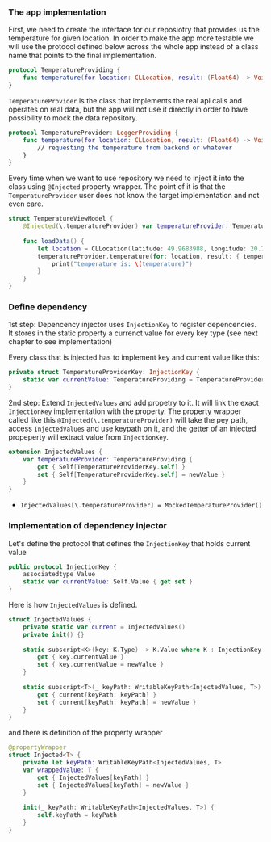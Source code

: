 



### The app implementation

First, we need to create the interface for our reposiotry that provides us the temperature for given location.
In order to make the app more testable we will use the protocol defined below across the whole app instead of a class name that points to the final implementation.

```swift
protocol TemperatureProviding {
    func temperature(for location: CLLocation, result: (Float64) -> Void)
}
```

`TemperatureProvider` is the class that implements the real api calls and operates on real data, but the app will not use it directly in order to have possibility to mock the data repository.

```swift
protocol TemperatureProvider: LoggerProviding {
    func temperature(for location: CLLocation, result: (Float64) -> Void)
        // requesting the temperature from backend or whatever 
    }
}
```

Every time when we want to use repository we need to inject it into the class using `@Injected` property wrapper. The point of it is that the `TemperatureProvider` user does not know the target implementation and not even care.  

```swift
struct TemperatureViewModel {
    @Injected(\.temperatureProvider) var temperatureProvider: TemperatureProvider
    
    func loadData() {
        let location = CLLocation(latitude: 49.9683988, longitude: 20.7260966)
        temperatureProvider.temperature(for: location, result: { temperature in
            print("temperature is: \(temperature)")
        }
    }
}
```

### Define dependency

1st step: Depencency injector uses `InjectionKey` to register depencencies. It stores in the static property a currenct value for every key type (see next chapter to see implementation)

Every class that is injected has to implement key and current value like this:

```swift
private struct TemperatureProviderKey: InjectionKey {
    static var currentValue: TemperatureProviding = TemperatureProvider()
}
```

2nd step: Extend `InjectedValues` and add propetry to it. It will link the exact `InjectionKey` implementation with the property. The property wrapper called like this `@Injected(\.temperatureProvider)` will take the pey path, access `InjectedValues` and use keypath on it, and the getter of an injected propeperty will extract value from `InjectionKey`.

``` swift
extension InjectedValues {
    var temperatureProvider: TemperatureProviding {
        get { Self[TemperatureProviderKey.self] }
        set { Self[TemperatureProviderKey.self] = newValue }
    }
}
```
- `InjectedValues[\.temperatureProvider] = MockedTemperatureProvider()`

### Implementation of dependency injector

Let's define the protocol that defines the `InjectionKey` that holds current value

```swift
public protocol InjectionKey {
    associatedtype Value
    static var currentValue: Self.Value { get set }
}
```

Here is how `InjectedValues` is defined. 

```swift
struct InjectedValues {
    private static var current = InjectedValues()
    private init() {}
    
    static subscript<K>(key: K.Type) -> K.Value where K : InjectionKey {
        get { key.currentValue }
        set { key.currentValue = newValue }
    }
    
    static subscript<T>(_ keyPath: WritableKeyPath<InjectedValues, T>) -> T {
        get { current[keyPath: keyPath] }
        set { current[keyPath: keyPath] = newValue }
    }
}
```

and there is definition of the property wrapper

```swift
@propertyWrapper
struct Injected<T> {
    private let keyPath: WritableKeyPath<InjectedValues, T>
    var wrappedValue: T {
        get { InjectedValues[keyPath] }
        set { InjectedValues[keyPath] = newValue }
    }
    
    init(_ keyPath: WritableKeyPath<InjectedValues, T>) {
        self.keyPath = keyPath
    }
}
```

